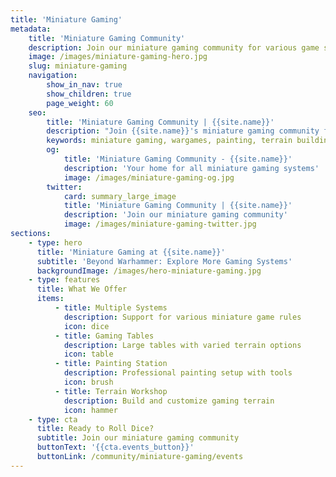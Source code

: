 ```yaml
---
title: 'Miniature Gaming'
metadata:
    title: 'Miniature Gaming Community'
    description: Join our miniature gaming community for various game systems, painting workshops, and terrain building
    image: /images/miniature-gaming-hero.jpg
    slug: miniature-gaming
    navigation:
        show_in_nav: true
        show_children: true
        page_weight: 60
    seo:
        title: 'Miniature Gaming Community | {{site.name}}'
        description: "Join {{site.name}}'s miniature gaming community for various game systems, painting workshops, and terrain building sessions."
        keywords: miniature gaming, wargames, painting, terrain building, tabletop warfare
        og:
            title: 'Miniature Gaming Community - {{site.name}}'
            description: 'Your home for all miniature gaming systems'
            image: /images/miniature-gaming-og.jpg
        twitter:
            card: summary_large_image
            title: 'Miniature Gaming Community | {{site.name}}'
            description: 'Join our miniature gaming community'
            image: /images/miniature-gaming-twitter.jpg
sections:
    - type: hero
      title: 'Miniature Gaming at {{site.name}}'
      subtitle: 'Beyond Warhammer: Explore More Gaming Systems'
      backgroundImage: /images/hero-miniature-gaming.jpg
    - type: features
      title: What We Offer
      items:
          - title: Multiple Systems
            description: Support for various miniature game rules
            icon: dice
          - title: Gaming Tables
            description: Large tables with varied terrain options
            icon: table
          - title: Painting Station
            description: Professional painting setup with tools
            icon: brush
          - title: Terrain Workshop
            description: Build and customize gaming terrain
            icon: hammer
    - type: cta
      title: Ready to Roll Dice?
      subtitle: Join our miniature gaming community
      buttonText: '{{cta.events_button}}'
      buttonLink: /community/miniature-gaming/events
---
```

